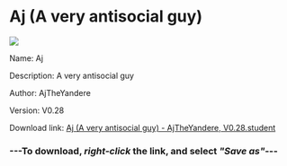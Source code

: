 # Aj (A very antisocial guy)

<img src = "https://raw.githubusercontent.com/Arbiter1223/Koukou-Gurashi-Custom-Students/master/Students/Files/Aj%20(A%20very%20antisocial%20guy).png">

Name: Aj

Description: A very antisocial guy

Author: AjTheYandere

Version: V0.28

Download link: <a href="https://raw.githubusercontent.com/Arbiter1223/Koukou-Gurashi-Custom-Students/master/Students/Files/Aj%20(A%20very%20antisocial%20guy)%20-%20AjTheYandere%2C%20V0.28.student">Aj (A very antisocial guy) - AjTheYandere, V0.28.student</a>

### ---**To download, _right-click_ the link, and select _"Save as"_**---
